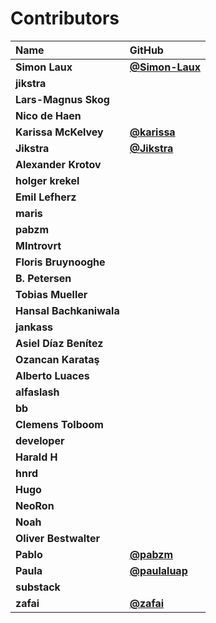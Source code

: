 # Contributors

| Name                    | GitHub                                           |
| :---------------------- | :----------------------------------------------- |
| **Simon Laux**          | [**@Simon-Laux**](https://github.com/Simon-Laux) |
| **jikstra**             |                                                  |
| **Lars-Magnus Skog**    |                                                  |
| **Nico de Haen**        |                                                  |
| **Karissa McKelvey**    | [**@karissa**](https://github.com/karissa)       |
| **Jikstra**             | [**@Jikstra**](https://github.com/Jikstra)       |
| **Alexander Krotov**    |                                                  |
| **holger krekel**       |                                                  |
| **Emil Lefherz**        |                                                  |
| **maris**               |                                                  |
| **pabzm**               |                                                  |
| **MIntrovrt**           |                                                  |
| **Floris Bruynooghe**   |                                                  |
| **B. Petersen**         |                                                  |
| **Tobias Mueller**      |                                                  |
| **Hansal Bachkaniwala** |                                                  |
| **jankass**             |                                                  |
| **Asiel Díaz Benítez**  |                                                  |
| **Ozancan Karataş**     |                                                  |
| **Alberto Luaces**      |                                                  |
| **alfaslash**           |                                                  |
| **bb**                  |                                                  |
| **Clemens Tolboom**     |                                                  |
| **developer**           |                                                  |
| **Harald H**            |                                                  |
| **hnrd**                |                                                  |
| **Hugo**                |                                                  |
| **NeoRon**              |                                                  |
| **Noah**                |                                                  |
| **Oliver Bestwalter**   |                                                  |
| **Pablo**               | [**@pabzm**](https://github.com/pabzm)           |
| **Paula**               | [**@paulaluap**](https://github.com/paulaluap)   |
| **substack**            |                                                  |
| **zafai**               | [**@zafai**](https://github.com/zafai)           |
